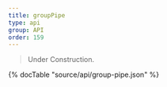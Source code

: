 ```yaml
---
title: groupPipe
type: api
group: API
order: 159
---
```

> Under Construction.

{% docTable "source/api/group-pipe.json" %}


